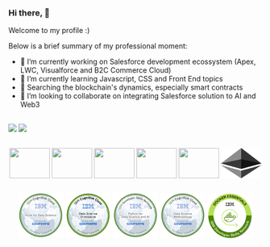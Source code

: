 ### Hi there,  👋

Welcome to my profile :)

Below is a brief summary of my professional moment:
- 🔭 I’m currently working on Salesforce development ecossystem (Apex, LWC, Visualforce and B2C Commerce Cloud)
- 🌱 I’m currently learning Javascript, CSS and Front End topics
- 🔬 Searching the blockchain's dynamics, especially smart contracts
- 👯 I’m looking to collaborate on integrating Salesforce solution to AI and Web3
##

<div style="display: inline_block">
  <img height="150em"  src="https://github-readme-stats.vercel.app/api?username=csilva86&show_icons=true&theme=tokyonight" />
  <img height="150em"  src="https://github-readme-stats.vercel.app/api/top-langs/?username=csilva86&layout=compact&theme=tokyonight" />
</div>

##

<div style="display: inline_block" align="center">
    <img align="center" height="60" width="80" src="https://cdn.jsdelivr.net/gh/devicons/devicon/icons/salesforce/salesforce-original.svg" /></center>
    <img align="center" height="60" width="80" src="https://cdn.jsdelivr.net/gh/devicons/devicon/icons/javascript/javascript-original.svg" />
    <img align="center" height="60" width="80" src="https://cdn.jsdelivr.net/gh/devicons/devicon/icons/nodejs/nodejs-original.svg" />
    <img align="center" height="60" width="80" src="https://cdn.jsdelivr.net/gh/devicons/devicon/icons/python/python-original-wordmark.svg" />
    <img align="center" height="60" width="80" src="https://cdn.jsdelivr.net/gh/devicons/devicon/icons/solidity/solidity-plain.svg" />
    <img align="center" height="60" width="80" src="ethereum-eth-icon.svg" />    
</div>      

##

<div style="display: inline_block" align="center">
    <img height="90" width="90" align="center" src="tools-for-data-science.png" />
    <img height="90" width="90" align="center" src="data-science-orientation.png" />
    <img height="90" width="90" align="center" src="python-for-data-science-and-ai.png" />
    <img height="90" width="90" align="center" src="data-science-methodology.png" />
    <img height="90" width="90" align="center" src="docker-essentials-a-developer-introduction.png" />
</div>

<!--
**csilva86/csilva86** is a ✨ _special_ ✨ repository because its `README.md` (this file) appears on your GitHub profile.

Here are some ideas to get you started:

- 🔭 I’m currently working on ...
- 🌱 I’m currently learning ...
- 👯 I’m looking to collaborate on ...
- 🤔 I’m looking for help with ...
- 💬 Ask me about ...
- 📫 How to reach me: ...
- 😄 Pronouns: ...
- ⚡ Fun fact: ...
-->


